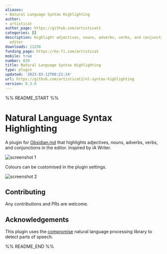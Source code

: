 ```yaml
---
aliases:
- Natural Language Syntax Highlighting
author:
- artisticat
author_page: https://github.com/artisticat1
categories: []
description: Highlight adjectives, nouns, adverbs, verbs, and conjunctions in the
  editor
downloads: 11256
funding_page: https://ko-fi.com/artisticat
mobile: true
number: 839
title: Natural Language Syntax Highlighting
type: plugin
updated: '2023-03-12T00:21:24'
url: https://github.com/artisticat1/nl-syntax-highlighting
version: 0.3.0
---
```


%% README_START %%

# Natural Language Syntax Highlighting

A plugin for [Obsidian.md](https://obsidian.md/) that highlights adjectives, nouns, adverbs, verbs, and conjunctions in the editor. Inspired by iA Writer.

![screenshot 1](https://raw.githubusercontent.com/artisticat1/nl-syntax-highlighting/HEAD/img/screenshot_1.png)

Colours can be customised in the plugin settings.

![screenshot 2](https://raw.githubusercontent.com/artisticat1/nl-syntax-highlighting/HEAD/img/screenshot_2.png)

## Contributing

Any contributions and PRs are welcome.

## Acknowledgements

This plugin uses the [compromise](https://github.com/spencermountain/compromise) natural language processing library to detect parts of speech.


%% README_END %%
